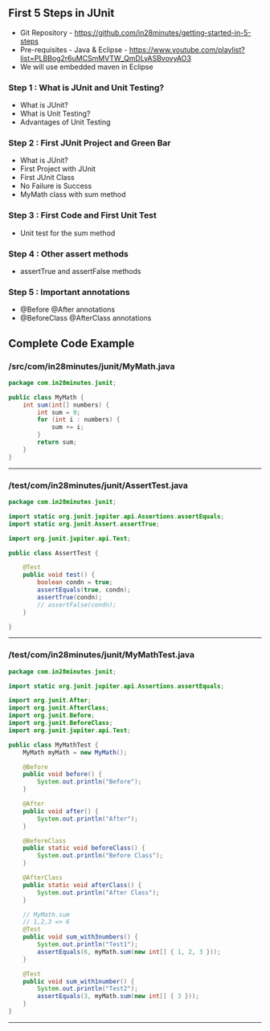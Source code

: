## First 5 Steps in JUnit

- Git Repository - https://github.com/in28minutes/getting-started-in-5-steps
- Pre-requisites - Java & Eclipse - https://www.youtube.com/playlist?list=PLBBog2r6uMCSmMVTW_QmDLyASBvovyAO3
- We will use embedded maven in Eclipse

### Step 1 : What is JUnit and Unit Testing?

- What is JUnit?
- What is Unit Testing?
- Advantages of Unit Testing

### Step 2 : First JUnit Project and Green Bar

- What is JUnit?
- First Project with JUnit
- First JUnit Class
- No Failure is Success
- MyMath class with sum method

### Step 3 : First Code and First Unit Test

- Unit test for the sum method

### Step 4 : Other assert methods

- assertTrue and assertFalse methods

### Step 5 : Important annotations

- @Before @After annotations
- @BeforeClass @AfterClass annotations

## Complete Code Example

### /src/com/in28minutes/junit/MyMath.java

```java
package com.in28minutes.junit;

public class MyMath {
	int sum(int[] numbers) {
		int sum = 0;
		for (int i : numbers) {
			sum += i;
		}
		return sum;
	}
}
```

---

### /test/com/in28minutes/junit/AssertTest.java

```java
package com.in28minutes.junit;

import static org.junit.jupiter.api.Assertions.assertEquals;
import static org.junit.Assert.assertTrue;

import org.junit.jupiter.api.Test;

public class AssertTest {

	@Test
	public void test() {
		boolean condn = true;
		assertEquals(true, condn);
		assertTrue(condn);
		// assertFalse(condn);
	}

}
```

---

### /test/com/in28minutes/junit/MyMathTest.java

```java
package com.in28minutes.junit;

import static org.junit.jupiter.api.Assertions.assertEquals;

import org.junit.After;
import org.junit.AfterClass;
import org.junit.Before;
import org.junit.BeforeClass;
import org.junit.jupiter.api.Test;

public class MyMathTest {
	MyMath myMath = new MyMath();

	@Before
	public void before() {
		System.out.println("Before");
	}

	@After
	public void after() {
		System.out.println("After");
	}

	@BeforeClass
	public static void beforeClass() {
		System.out.println("Before Class");
	}

	@AfterClass
	public static void afterClass() {
		System.out.println("After Class");
	}

	// MyMath.sum
	// 1,2,3 => 6
	@Test
	public void sum_with3numbers() {
		System.out.println("Test1");
		assertEquals(6, myMath.sum(new int[] { 1, 2, 3 }));
	}

	@Test
	public void sum_with1number() {
		System.out.println("Test2");
		assertEquals(3, myMath.sum(new int[] { 3 }));
	}
}
```

---

